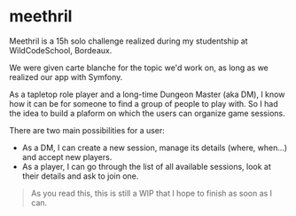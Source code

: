 # meethril

Meethril is a 15h solo challenge realized during my studentship at WildCodeSchool, Bordeaux.

We were given carte blanche for the topic we'd work on, as long as we realized our app with Symfony.

As a tapletop role player and a long-time Dungeon Master (aka DM), I know how it can be for someone to find a group of people to play with. So I had the idea to build a plaform on which the users can organize game sessions.

There are two main possibilities for a user:
- As a DM, I can create a new session, manage its details (where, when...) and accept new players.
- As a player, I can go through the list of all available sessions, look at their details and ask to join one.

> As you read this, this is still a WIP that I hope to finish as soon as I can.
